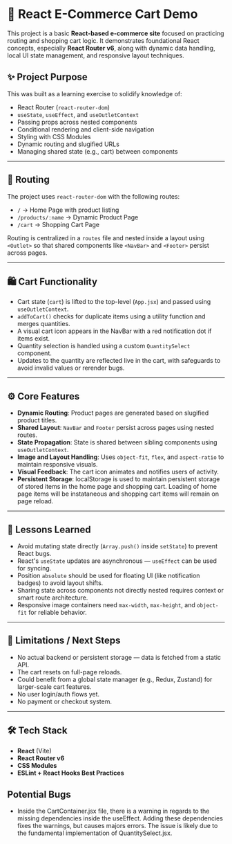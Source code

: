 # 🛒 React E-Commerce Cart Demo

This project is a basic **React-based e-commerce site** focused on practicing routing and shopping cart logic. It demonstrates foundational React concepts, especially **React Router v6**, along with dynamic data handling, local UI state management, and responsive layout techniques.

## ✨ Project Purpose

This was built as a learning exercise to solidify knowledge of:

- React Router (`react-router-dom`)
- `useState`, `useEffect`, and `useOutletContext`
- Passing props across nested components
- Conditional rendering and client-side navigation
- Styling with CSS Modules
- Dynamic routing and slugified URLs
- Managing shared state (e.g., cart) between components

---

## 🔁 Routing

The project uses `react-router-dom` with the following routes:

- `/` → Home Page with product listing
- `/products/:name` → Dynamic Product Page
- `/cart` → Shopping Cart Page

Routing is centralized in a `routes` file and nested inside a layout using `<Outlet>` so that shared components like `<NavBar>` and `<Footer>` persist across pages.

---

## 🛍️ Cart Functionality

- Cart state (`cart`) is lifted to the top-level (`App.jsx`) and passed using `useOutletContext`.
- `addToCart()` checks for duplicate items using a utility function and merges quantities.
- A visual cart icon appears in the NavBar with a red notification dot if items exist.
- Quantity selection is handled using a custom `QuantitySelect` component.
- Updates to the quantity are reflected live in the cart, with safeguards to avoid invalid values or rerender bugs.

---

## ⚙️ Core Features

- **Dynamic Routing**: Product pages are generated based on slugified product titles.
- **Shared Layout**: `NavBar` and `Footer` persist across pages using nested routes.
- **State Propagation**: State is shared between sibling components using `useOutletContext`.
- **Image and Layout Handling**: Uses `object-fit`, `flex`, and `aspect-ratio` to maintain responsive visuals.
- **Visual Feedback**: The cart icon animates and notifies users of activity.
- **Persistent Storage**: localStorage is used to maintain persistent storage of stored items in the home page and shopping cart. Loading of home page items will be instataneous and shopping cart items will remain on page reload.

---

## 🧪 Lessons Learned

- Avoid mutating state directly (`Array.push()` inside `setState`) to prevent React bugs.
- React's `useState` updates are asynchronous — `useEffect` can be used for syncing.
- Position `absolute` should be used for floating UI (like notification badges) to avoid layout shifts.
- Sharing state across components not directly nested requires context or smart route architecture.
- Responsive image containers need `max-width`, `max-height`, and `object-fit` for reliable behavior.

---

## 🚧 Limitations / Next Steps

- No actual backend or persistent storage — data is fetched from a static API.
- The cart resets on full-page reloads.
- Could benefit from a global state manager (e.g., Redux, Zustand) for larger-scale cart features.
- No user login/auth flows yet.
- No payment or checkout system.

---

## 🛠 Tech Stack

- **React** (Vite)
- **React Router v6**
- **CSS Modules**
- **ESLint + React Hooks Best Practices**

## Potential Bugs

- Inside the CartContainer.jsx file, there is a warning in regards to the missing dependencies inside the useEffect. Adding these dependencies fixes the warnings, but causes majors errors. The issue is likely due to the fundamental implementation of QuantitySelect.jsx.
